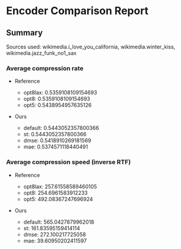 
# Encoder Comparison Report

## Summary

Sources used: wikimedia.i_love_you_california, wikimedia.winter_kiss, wikimedia.jazz_funk_no1_sax

### Average compression rate

  - Reference
    - opt8lax: 0.5359108109154693
    - opt8: 0.5359108109154693
    - opt5: 0.5438954957635126

  - Ours
    - default: 0.5443052357800366
    - st: 0.5443052357800366
    - dmse: 0.5418910269181569
    - mae: 0.5374571118440491


### Average compression speed (inverse RTF)
  - Reference
    - opt8lax: 257.61558589460105
    - opt8: 254.6961583912233
    - opt5: 492.08367247696924

  - Ours
    - default: 565.0427879962018
    - st: 161.83595159414114
    - dmse: 272.100217725058
    - mae: 39.60950202411597


